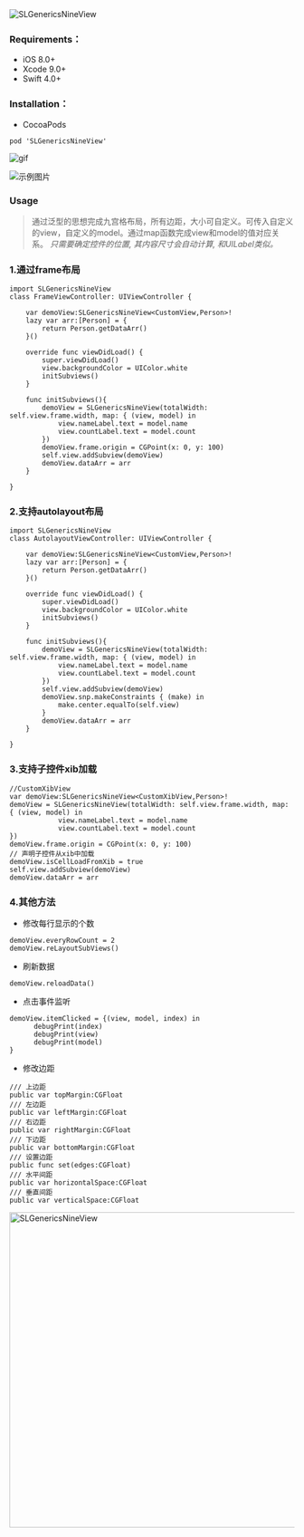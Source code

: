 
<img src="https://github.com/slni/SLGenericsNineView/blob/master/sreen.png?raw=true" alt="SLGenericsNineView" title="SLGenericsNineView"/>

### Requirements：
* iOS 8.0+
* Xcode 9.0+
* Swift 4.0+

### Installation：
* CocoaPods

```
pod 'SLGenericsNineView'
```

![gif](https://github.com/slni/SLGenericsNineView/blob/master/demo.gif)

<img src="https://github.com/slni/SLGenericsNineView/blob/master/demo.jpg?raw=true" alt="示例图片" title="示例图片"/>

### Usage
> 通过泛型的思想完成九宫格布局，所有边距，大小可自定义。可传入自定义的view，自定义的model。通过map函数完成view和model的值对应关系。
> *只需要确定控件的位置, 其内容尺寸会自动计算, 和UILabel类似。*

### 1.通过frame布局

```
import SLGenericsNineView
class FrameViewController: UIViewController {

    var demoView:SLGenericsNineView<CustomView,Person>!
    lazy var arr:[Person] = {
        return Person.getDataArr()
    }()
    
    override func viewDidLoad() {
        super.viewDidLoad()
        view.backgroundColor = UIColor.white
        initSubviews()
    }
    
    func initSubviews(){
        demoView = SLGenericsNineView(totalWidth: self.view.frame.width, map: { (view, model) in
            view.nameLabel.text = model.name
            view.countLabel.text = model.count
        })
        demoView.frame.origin = CGPoint(x: 0, y: 100)
        self.view.addSubview(demoView)
        demoView.dataArr = arr
    }
    
}

```


### 2.支持autolayout布局

```
import SLGenericsNineView
class AutolayoutViewController: UIViewController {

    var demoView:SLGenericsNineView<CustomView,Person>!
    lazy var arr:[Person] = {
        return Person.getDataArr()
    }()
    
    override func viewDidLoad() {
        super.viewDidLoad()
        view.backgroundColor = UIColor.white
        initSubviews()
    }
    
    func initSubviews(){
        demoView = SLGenericsNineView(totalWidth: self.view.frame.width, map: { (view, model) in
            view.nameLabel.text = model.name
            view.countLabel.text = model.count
        })
        self.view.addSubview(demoView)
        demoView.snp.makeConstraints { (make) in
            make.center.equalTo(self.view)
        }
        demoView.dataArr = arr
    }

}

```

### 3.支持子控件xib加载
```
//CustomXibView
var demoView:SLGenericsNineView<CustomXibView,Person>!
demoView = SLGenericsNineView(totalWidth: self.view.frame.width, map: { (view, model) in
            view.nameLabel.text = model.name
            view.countLabel.text = model.count
})
demoView.frame.origin = CGPoint(x: 0, y: 100)
// 声明子控件从xib中加载
demoView.isCellLoadFromXib = true
self.view.addSubview(demoView)
demoView.dataArr = arr
```

### 4.其他方法
* 修改每行显示的个数

```
demoView.everyRowCount = 2
demoView.reLayoutSubViews()

```

* 刷新数据

```
demoView.reloadData()
```

* 点击事件监听

```
demoView.itemClicked = {(view, model, index) in 
      debugPrint(index)
      debugPrint(view)
      debugPrint(model)
}
```

* 修改边距

```
/// 上边距
public var topMargin:CGFloat    
/// 左边距
public var leftMargin:CGFloat   
/// 右边距
public var rightMargin:CGFloat  
/// 下边距
public var bottomMargin:CGFloat 
/// 设置边距
public func set(edges:CGFloat)
/// 水平间距
public var horizontalSpace:CGFloat 
/// 垂直间距
public var verticalSpace:CGFloat   
```

<img src="https://github.com/slni/SLGenericsNineView/blob/master/demoPic.png?raw=true" alt="SLGenericsNineView" title="SLGenericsNineView" width="557"/>


